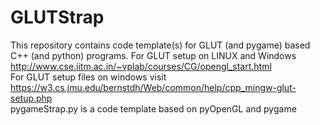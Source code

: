 # GLUTStrap
This repository contains code template(s) for GLUT (and pygame) based C++ (and python) programs.
For GLUT setup on LINUX and Windows http://www.cse.iitm.ac.in/~vplab/courses/CG/opengl_start.html  
For GLUT setup files on windows visit https://w3.cs.jmu.edu/bernstdh/Web/common/help/cpp_mingw-glut-setup.php  
pygameStrap.py is a code template based on pyOpenGL and pygame 
